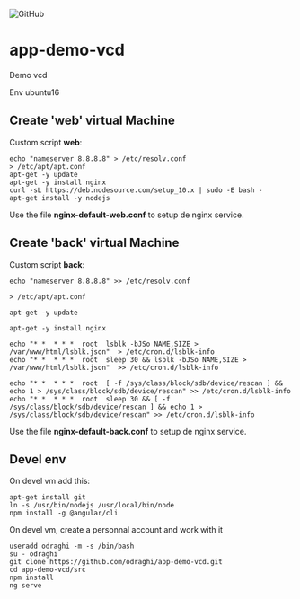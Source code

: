 ![GitHub](https://img.shields.io/badge/angular-~7.2.0-blue)

# app-demo-vcd
Demo vcd

Env ubuntu16

## Create 'web' virtual Machine
Custom script **web**:
```
echo "nameserver 8.8.8.8" > /etc/resolv.conf
> /etc/apt/apt.conf
apt-get -y update
apt-get -y install nginx
curl -sL https://deb.nodesource.com/setup_10.x | sudo -E bash -
apt-get install -y nodejs
```

Use the file **nginx-default-web.conf** to setup de nginx service.


## Create 'back' virtual Machine
Custom script **back**:
```
echo "nameserver 8.8.8.8" >> /etc/resolv.conf

> /etc/apt/apt.conf

apt-get -y update

apt-get -y install nginx

echo "* *  * * *  root  lsblk -bJSo NAME,SIZE > /var/www/html/lsblk.json"  > /etc/cron.d/lsblk-info
echo "* *  * * *  root  sleep 30 && lsblk -bJSo NAME,SIZE > /var/www/html/lsblk.json"  >> /etc/cron.d/lsblk-info

echo "* *  * * *  root  [ -f /sys/class/block/sdb/device/rescan ] && echo 1 > /sys/class/block/sdb/device/rescan" >> /etc/cron.d/lsblk-info
echo "* *  * * *  root  sleep 30 && [ -f /sys/class/block/sdb/device/rescan ] && echo 1 > /sys/class/block/sdb/device/rescan" >> /etc/cron.d/lsblk-info
```

Use the file **nginx-default-back.conf** to setup de nginx service.


## Devel env
On devel vm add this:
```
apt-get install git
ln -s /usr/bin/nodejs /usr/local/bin/node
npm install -g @angular/cli
```

On devel vm, create a personnal account and work with it
```
useradd odraghi -m -s /bin/bash
su - odraghi
git clone https://github.com/odraghi/app-demo-vcd.git
cd app-demo-vcd/src
npm install
ng serve

```
